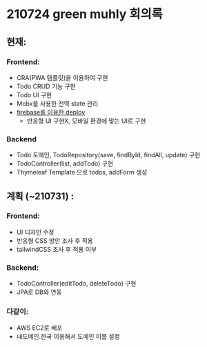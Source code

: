 # 210724 green muhly 회의록

## 현재:

### Frontend:
- CRA(PWA 템플릿)을 이용하여 구현
- Todo CRUD 기능 구현
- Todo UI 구현
- Mobx를 사용한 전역 state 관리
- [firebase를 이용한 deploy](https://pwa-vue-first.web.app/)
  - 반응형 UI 구현X, 모바일 환경에 맞는 UI로 구현


### Backend

- Todo 도메인, TodoRepository(save, findById, findAll, update) 구현 
- TodoController(list, addTodo) 구현
- Thymeleaf Template 으로 todos, addForm 생성



## 계획 (~210731) :

### Frontend:
- UI 디자인 수정
- 반응형 CSS 방안 조사 후 적용
- tailwindCSS 조사 후 적용 여부 


### Backend:

- TodoController(editTodo, deleteTodo) 구현
- JPA로 DB와 연동



### 다같이:

- AWS EC2로 배포
- 내도메인.한국 이용해서 도메인 이름 설정





